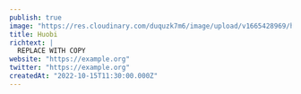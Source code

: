 ```yaml
---
publish: true
image: "https://res.cloudinary.com/duquzk7m6/image/upload/v1665428969/huobi_kx0fh0.png"
title: Huobi
richtext: |
  REPLACE WITH COPY
website: "https://example.org"
twitter: "https://example.org"
createdAt: "2022-10-15T11:30:00.000Z"
---
```

